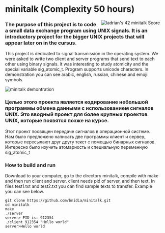 # minitalk (Complexity 50 hours)
<img align="right" img src="https://badge42.vercel.app/api/v2/cl3enoo9k004009muhk5a94tj/project/2528987" alt="ladrian's 42 minitalk Score" />

### The purpose of this project is to code a small data exchange program using UNIX signals. It is an introductory project for the bigger UNIX projects that will appear later on in the cursus.
This project is dedicated to signal transmission in the operating system. We were asked to write two client and server programs that send text to each other using binary signals. It was interesting to study atomicity and the special variable sig_atomic_t. Program supports unicode characters. In demonstration you can see arabic, english, russian, chinese and emoji symbols.

![minitalk demontration](https://github.com/kroharu/minitalk/blob/main/minitalk_presentation.gif)

### Целью этого проекта является кодирование небольшой программы обмена данными с использованием сигналов UNIX. Это вводный проект для более крупных проектов UNIX, которые появятся позже на курсе.
Этот проект посвящен передаче сигналов в операционной системе. Нам было предложено написать две программы клиент и сервер, которые пересылают друг другу текст с помощью бинарных сигналов. Интересно было изучить атомарность и специальную переменную sig_atomic_t

### How to build and run
Download to your computer, go to the directory minitalk, compile with make and then run client and server.
client needs pid of server, and then text. In files test1.txt and test2.txt you can find sample texts to transfer. Example you can see below.
```
git clone https://github.com/bnidia/minitalk.git
cd minitalk
make
./server
server> PID is: 912354
./client 912354 "Hello world"
server>Hello world
```
